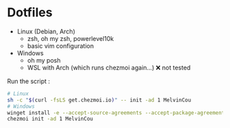 # Dotfiles

- Linux (Debian, Arch)
    - zsh, oh my zsh, powerlevel10k
    - basic vim configuration
- Windows
    - oh my posh
    - WSL with Arch (which runs chezmoi again...) ❌ not tested

Run the script :

```sh
# Linux
sh -c "$(curl -fsLS get.chezmoi.io)" -- init -ad 1 MelvinCou
# Windows
winget install -e --accept-source-agreements --accept-package-agreements --scope CurrentUser twpayne.chezmoi
chezmoi init -ad 1 MelvinCou
```

